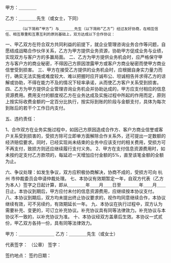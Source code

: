 
 


甲方：＿＿＿＿


乙方：＿＿＿＿先生（或女士，下同）


    ＿＿＿＿（以下简称“甲方”）与＿＿＿＿先生（以下简称“乙方”）经过友好协商，在相互信任、相互尊重和互惠互利的原则基础上，双方达成以下合作协议：
一、甲乙双方在符合双方共同利益的前提下，就企业管理咨询业务合作等问题，自愿结成战略合作伙伴关系，乙方为甲方提供业务资源，协助甲方促成业务与业绩，实现双方与客户方的多赢局面。
二、乙方为甲方提供业务机会时，应严格保守甲方与客户方的商业秘密，不得因己方原因泄露甲方或客户方商业秘密而使甲方商业信誉受到损害。
三、甲方在接受乙方提供的业务机会时，应根据自身实力量力而行，确实无法实施或难度较大、难以把握时应开诚布公、坦诚相告并求得乙方的谅解或协助，不得在能力不及的情况下轻率承诺，从而使乙方客户关系受到损害。
四、乙方为甲方提供企业管理咨询业务机会并协助达成的，甲方应支付相应的信息资源费用。费用支付的额度视乙方在业务达成及实施过程中所起的作用而定，原则上按实际收费金额的一定百分比执行，按实际到账的阶段与金额支付，具体为每次到账后的若干个工作日内支付。


五、违约责任：





1、合作双方在业务实施过程中，如因己方原因造成合作方、客户方商业信誉或客户关系受到损害的，受损方除可立即单方面解除合作关系外，还可提出一定数额的经济赔偿要求。同时，已经实现尚未结束的业务中应该支付的相关费用，受损方可不再支付，致损方则还应继续履行支付义务。
2、甲方在支付信息资源费用时，如未按约定支付乙方款项的，每延迟一天增加应付金额的5%，直至该笔金额的全额为止。

六、争议处理：如发生争议，双方应积极协商解决，协商不成的，受损方可向
杭州
市仲裁委员会申请仲裁处理。
七、本协议有效期暂定一年，自双方代表（乙方为本人）签字之日起计算，即从＿＿＿＿年＿＿月＿＿日至＿＿＿＿年＿＿月＿＿日止。本协议到期后，甲方应付未付的信息资源费用，应继续按本协议支付。
八、本协议到期后，双方均未提出终止协议要求的，视作均同意继续合作，本协议继续有效，可不另续约，有效期延长一年。
九、本协议在执行过程中，双方认为需要补充、变更的，可订立补充协议。补充协议具有同等法律效力。补充协议与本协议不一致的，以补充协议为准。
十、本协议经双方盖章后生效。本协议一式贰份，甲乙双方各持一份，具有同等法律效力。



甲方：＿＿＿＿＿＿＿＿       乙方：＿＿＿＿先生（或女士）
                
代表签字：        （公章）     签字：


签约地点：
签约日期：

 


 

 
 
 
 
 
  


  
 

  


  


  
 
 
 
 

